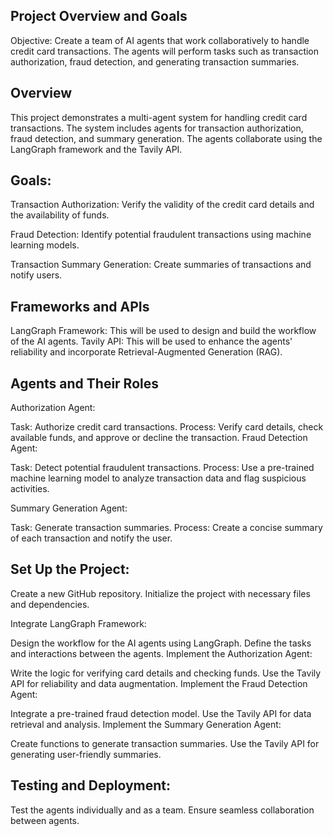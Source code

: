 ## Project Overview and Goals

Objective: Create a team of AI agents that work collaboratively to handle credit card transactions. The agents will perform tasks such as transaction authorization, fraud detection, and generating transaction summaries.

## Overview

This project demonstrates a multi-agent system for handling credit card transactions. The system includes agents for transaction authorization, fraud detection, and summary generation. The agents collaborate using the LangGraph framework and the Tavily API.

## Goals:

Transaction Authorization: Verify the validity of the credit card details and the availability of funds.

Fraud Detection: Identify potential fraudulent transactions using machine learning models.

Transaction Summary Generation: Create summaries of transactions and notify users.

## Frameworks and APIs

LangGraph Framework: This will be used to design and build the workflow of the AI agents.
Tavily API: This will be used to enhance the agents' reliability and incorporate Retrieval-Augmented Generation (RAG).

## Agents and Their Roles
Authorization Agent:

Task: Authorize credit card transactions.
Process: Verify card details, check available funds, and approve or decline the transaction.
Fraud Detection Agent:

Task: Detect potential fraudulent transactions.
Process: Use a pre-trained machine learning model to analyze transaction data and flag suspicious activities.

Summary Generation Agent:

Task: Generate transaction summaries.
Process: Create a concise summary of each transaction and notify the user.

## Set Up the Project:

Create a new GitHub repository.
Initialize the project with necessary files and dependencies.

Integrate LangGraph Framework:

Design the workflow for the AI agents using LangGraph.
Define the tasks and interactions between the agents.
Implement the Authorization Agent:

Write the logic for verifying card details and checking funds.
Use the Tavily API for reliability and data augmentation.
Implement the Fraud Detection Agent:

Integrate a pre-trained fraud detection model.
Use the Tavily API for data retrieval and analysis.
Implement the Summary Generation Agent:

Create functions to generate transaction summaries.
Use the Tavily API for generating user-friendly summaries.

## Testing and Deployment:

Test the agents individually and as a team.
Ensure seamless collaboration between agents.

